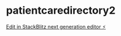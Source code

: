 # patientcaredirectory2

[Edit in StackBlitz next generation editor ⚡️](https://stackblitz.com/~/github.com/osilva1313/patientcaredirectory2)